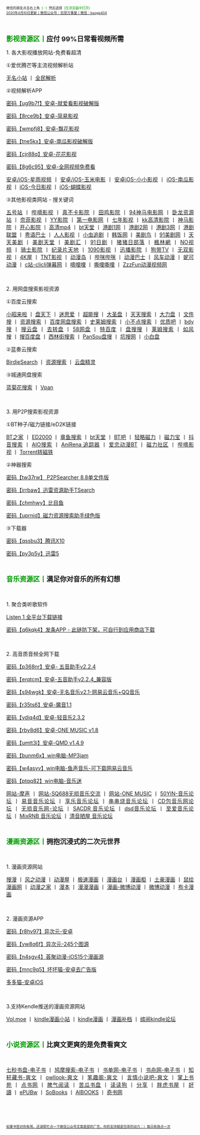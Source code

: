 <div style="text-align:justify;">
	<a><span style="font-size:9px;">微信的朋友点击右上角&nbsp; </span><span style="color:#009900;font-size:9px;">[···]</span><span style="font-size:9px;">&nbsp; 然后选择&nbsp; </span><span style="color:#009900;font-size:9px;">[在浏览器中打开]</span></a> 
</div>
<div style="text-align:justify;">
	<a href="http://qr06.cn/C3tw81"><span style="font-size:9px;">2020年4月10日更新丨微信公众号：包哥万事屋丨微信：baoge404</span></a> 
</div>
<p style="text-align:justify;">
	<strong><span style="font-size:18px;"><span style="color:#009900;"><br />
</span></span></strong>
</p>
<p style="text-align:justify;">
	<strong><span style="font-size:18px;"><span style="color:#009900;">影视资源区丨</span>应付 99%日常看视频所需</span></strong> 
</p>
<p style="text-align:justify;">
	<span style="font-size:14px;">1. 各大影视播放网站-免费看超清</span> 
</p>
<p style="text-align:justify;">
	<span style="font-size:14px;"><span style="font-family:微软雅黑, &quot;font-size:14px;background-color:#FFFFFF;">①</span><span style="font-size:14px;"></span><span style="font-size:14px;">爱优腾芒等主流视频解析站</span></span> 
</p>
<p style="text-align:justify;">
	<a href="https://www.administrator5.com/"><span style="font-size:14px;">无名小站</span></a><span style="font-size:14px;">&nbsp;</span><span style="font-size:14px;">丨&nbsp;</span><span style="font-size:14px;"><a href="http://www.qmaile.com/">全民解析</a></span>
</p>
<p style="text-align:justify;">
	<span style="font-size:14px;"><span style="font-size:14px;font-family:微软雅黑, &quot;background-color:#FFFFFF;">②</span><span style="font-size:14px;"></span><span style="font-size:14px;">视频解析APP &nbsp; &nbsp;</span></span> 
</p>
<p style="text-align:justify;">
	<a href="https://share.weiyun.com/5gNA4ss"><span style="font-size:14px;">密码【ug9b7f】安卓-就爱看影视破解版</span></a> 
</p>
<p style="text-align:justify;">
	<a href="https://share.weiyun.com/5lGSFwC"><span style="font-size:14px;">密码【8rce9b】安卓-简易影视</span></a> 
</p>
<p style="text-align:justify;">
	<a href="https://share.weiyun.com/5cU80DE"><span style="font-size:14px;">密码【wmpfj8】安卓-飘花影视</span></a> 
</p>
<p style="text-align:justify;">
	<a href="https://share.weiyun.com/53dyzwD"><span style="font-size:14px;">密码【tne5kx】安卓-南瓜影视破解版</span></a> 
</p>
<p style="text-align:justify;">
	<a href="https://share.weiyun.com/5N89Qiu"><span style="font-size:14px;">密码【cjr88q】安卓-花花影视</span></a> 
</p>
<p style="text-align:justify;">
	<a href="https://share.weiyun.com/5Ckv3Aa"><span style="font-size:14px;">密码【8g6c95】安卓-全网视频免费看</span></a> 
</p>
<p style="text-align:justify;">
	<a href="http://www.star.vin/"><span style="font-size:14px;">安卓/iOS-星雨视频</span></a><span style="font-size:14px;">&nbsp;</span><span style="font-size:14px;">丨&nbsp;</span><a href="https://ymdy.app/"><span style="font-size:14px;">安卓/iOS-玉米电影</span></a><span style="font-size:14px;">&nbsp;</span><span style="font-size:14px;">丨&nbsp;</span><a href="https://xiao1.app/"><span style="font-size:14px;">安卓iOS-小小影视</span></a><span style="font-size:14px;">&nbsp;</span><span style="font-size:14px;">丨&nbsp;</span><a href="https://apps.apple.com/cn/app/%E5%8D%97%E7%93%9C%E5%AE%B6%E5%85%B7/id1498953691"><span style="font-size:14px;">iOS-南瓜影视</span></a><span style="font-size:14px;">&nbsp;</span><span style="font-size:14px;">丨&nbsp;</span><a href="https://apps.apple.com/cn/app/%E4%BB%8A%E6%97%A5%E5%BD%B1%E8%A7%86-%E7%9C%8B%E5%A5%BD%E5%89%A7-%E4%B8%8A%E4%BB%8A%E6%97%A5%E5%BD%B1%E8%A7%86/id1322243737"><span style="font-size:14px;">iOS-今日影视</span></a><span style="font-size:14px;">&nbsp;</span><span style="font-size:14px;">丨&nbsp;</span><span style="font-size:14px;"><a href="https://apps.apple.com/cn/app/id1474749614">iOS-蝴蝶影视</a></span>
</p>
<p style="text-align:justify;">
	<span style="font-size:14px;"><span style="font-size:14px;font-family:微软雅黑, &quot;background-color:#FFFFFF;">③</span><span style="font-size:14px;"></span><span style="font-size:14px;">其他影视类网站 - 搜关键词</span></span> 
</p>
<p style="text-align:justify;">
	<span style="font-size:14px;"><a href="http://www.wuhaozhan.net/">五号站</a>&nbsp;</span><span style="font-size:14px;">丨&nbsp;</span><span style="font-size:14px;"><a href="https://bde4.com/">哔嘀影视</a>&nbsp;</span><span style="font-size:14px;">丨&nbsp;</span><span style="font-size:14px;"><a href="https://www.zhenbuka.com/">真不卡影院</a>&nbsp;</span><span style="font-size:14px;">丨&nbsp;</span><span style="font-size:14px;"><a href="https://www.tianjiyy123.com/">田鸡影院</a>&nbsp;</span><span style="font-size:14px;">丨&nbsp;</span><span style="font-size:14px;"><a href="http://www.9rmb.com/">94神马电影网</a>&nbsp;</span><span style="font-size:14px;">丨&nbsp;</span><span style="font-size:14px;"><a href="https://www.vodsee.com/">卧龙资源站</a>&nbsp;</span><span style="font-size:14px;">丨&nbsp;</span><span style="font-size:14px;"><a href="https://www.nfmovies.com/">奈菲影视</a>&nbsp;</span><span style="font-size:14px;">丨&nbsp;</span><span style="font-size:14px;"><a href="https://www.yyzone.net/">YY影院</a>&nbsp;</span><span style="font-size:14px;">丨&nbsp;</span><span style="font-size:14px;"><a href="https://www.001d.com/">第一电影网</a>&nbsp;</span><span style="font-size:14px;">丨&nbsp;</span><span style="font-size:14px;"><a href="http://www.dynamicpuer.com/">七年影视</a>&nbsp;</span><span style="font-size:14px;">丨&nbsp;</span><span style="font-size:14px;"><a href="http://www.kk3.tv/">kk高清影院</a>&nbsp;</span><span style="font-size:14px;">丨&nbsp;</span><span style="font-size:14px;"><a href="https://www.jlszyy.cc/">神马影院</a>&nbsp;</span><span style="font-size:14px;">丨&nbsp;</span><span style="font-size:14px;"><a href="https://kushizhu.com/">开心影院</a>&nbsp;</span><span style="font-size:14px;">丨&nbsp;</span><span style="font-size:14px;"><a href="https://www.mp4pa.com/">高清mp4</a>&nbsp;</span><span style="font-size:14px;">丨&nbsp;</span><span style="font-size:14px;"><a href="https://www.jsr9.com/">bt天堂</a>&nbsp;</span><span style="font-size:14px;">丨 </span><span style="font-size:14px;"><a href="http://www.yueyu2.com/">港剧1网</a>&nbsp;</span><span style="font-size:14px;">丨&nbsp;</span><span style="font-size:14px;"><a href="http://www.metvb1.com/index.html">港剧2网</a>&nbsp;</span><span style="font-size:14px;">丨&nbsp;</span><span style="font-size:14px;"><a href="https://www.gangjuw.com/">港剧3网</a>&nbsp;</span><span style="font-size:14px;">丨&nbsp;</span><span style="font-size:14px;"><a href="https://www.wotvb.com/">港剧联盟</a>&nbsp;</span><span style="font-size:14px;">丨&nbsp;</span><span style="font-size:14px;"><a href="https://www.tvb8c.com/">粤语巴士</a>&nbsp;</span><span style="font-size:14px;">丨&nbsp;</span><span style="font-size:14px;"><a href="http://www.yyetss.com/">人人影视</a>&nbsp;</span><span style="font-size:14px;">丨&nbsp;</span><span style="font-size:14px;"><a href="http://www.ixiazai.vip/">小虫追剧</a>&nbsp;</span><span style="font-size:14px;">丨&nbsp;</span><span style="font-size:14px;"><a href="https://www.hanfan.cc/">韩饭网</a>&nbsp;</span><span style="font-size:14px;">丨&nbsp;</span><span style="font-size:14px;"><a href="http://www.meijuniao.com/">美剧鸟</a>&nbsp;</span><span style="font-size:14px;">丨&nbsp;</span><span style="font-size:14px;"><a href="https://91mjw.com/">91美剧网</a>&nbsp;</span><span style="font-size:14px;">丨&nbsp;</span><span style="font-size:14px;"><a href="http://www.ttzmz.vip/">天天美剧</a>&nbsp;</span><span style="font-size:14px;">丨&nbsp;</span><span style="font-size:14px;"><a href="http://www.meijutt.cn/">美剧天堂</a>&nbsp;</span><span style="font-size:14px;">丨&nbsp;</span><span style="font-size:14px;"><a href="http://www.meijuhui520.com/">美剧汇</a>&nbsp;</span><span style="font-size:14px;">丨&nbsp;</span><span style="font-size:14px;"><a href="http://www.wwmulu.com/">91日剧</a>&nbsp;</span><span style="font-size:14px;">丨&nbsp;</span><span style="font-size:14px;"><a href="http://www.zzrbl.com/">猪猪日部落</a>&nbsp;</span><span style="font-size:14px;">丨&nbsp;</span><span style="font-size:14px;"><a href="https://8maple.ru/">楓林網</a>&nbsp;</span><span style="font-size:14px;">丨&nbsp;</span><span style="font-size:14px;"><a href="https://www.novipnoad.com/">NO视频</a>&nbsp;</span><span style="font-size:14px;">丨&nbsp;</span><span style="font-size:14px;"><a href="http://www.74bt.com/">骑士影院</a>&nbsp;</span><span style="font-size:14px;">丨&nbsp;</span><span style="font-size:14px;"><a href="http://www.jlpcn.net/">纪录片天地</a>&nbsp;</span><span style="font-size:14px;">丨&nbsp;</span><span style="font-size:14px;"><a href="http://1090ys.com/">1090影视</a>&nbsp;</span><span style="font-size:14px;">丨&nbsp;</span><span style="font-size:14px;"><a href="http://www.xunbody.com/">迅播影院</a>&nbsp;</span><span style="font-size:14px;">丨&nbsp;</span><span style="font-size:14px;"><a href="http://xiguayyv1.com/">狗带TV</a>&nbsp;</span><span style="font-size:14px;">丨&nbsp;</span><span style="font-size:14px;"><a href="https://53ys.cc/">无双影视</a>&nbsp;</span><span style="font-size:14px;">丨&nbsp;</span><span style="font-size:14px;"><a href="http://www.kkkkmao.com/">4K屋</a>&nbsp;</span><span style="font-size:14px;">丨&nbsp;</span><span style="font-size:14px;"><a href="http://www.tntdy3.vip/">TNT影视</a>&nbsp;</span><span style="font-size:14px;">丨&nbsp;<a href="http://www.dmd8.com/">动漫岛</a>&nbsp;</span><span style="font-size:14px;">丨&nbsp;</span><span style="font-size:14px;"><a href="http://www.bimibimi.tv/">哔咪哔咪</a>&nbsp;</span><span style="font-size:14px;">丨&nbsp;</span><span style="font-size:14px;"><a href="http://www.busdm.com/">动漫巴士</a>&nbsp;</span><span style="font-size:14px;">丨&nbsp;</span><span style="font-size:14px;"><a href="https://dmfengche.com/">风车动漫</a>&nbsp;</span><span style="font-size:14px;">丨&nbsp;</span><span style="font-size:14px;"><a href="http://www.nicotv.me/">妮可动漫</a>&nbsp;</span><span style="font-size:14px;">丨&nbsp;</span><span style="font-size:14px;"><a href="https://www.clicli.me/">c站-clicli弹幕网</a>&nbsp;</span><span style="font-size:14px;">丨&nbsp;</span><span style="font-size:14px;"><a href="https://www.dililitv.com/">嘀哩哩</a>&nbsp;</span><span style="font-size:14px;">丨&nbsp;</span><span style="font-size:14px;"><a href="http://www.silisili.cc/">嘶哩嘶哩</a>&nbsp;</span><span style="font-size:14px;">丨&nbsp;</span><a href="http://www.zzzfun.com/"><span style="font-size:14px;">ZzzFun动漫视频网</span></a> 
</p>
<p style="text-align:justify;">
	<br />
</p>
<p style="text-align:justify;">
	<span style="font-size:14px;">2. 用网盘搜索影视资源</span> 
</p>
<p style="text-align:justify;">
	<span style="font-size:14px;"><span style="font-size:14px;font-family:微软雅黑, &quot;background-color:#FFFFFF;">①</span><span style="font-size:14px;"></span><span style="font-size:14px;"></span><span style="font-size:14px;">百度云搜索</span></span> 
</p>
<p style="text-align:justify;">
	<span style="font-size:14px;"><a href="https://www.xiaozhaolaila.com/">小昭来啦</a>&nbsp;</span><span style="font-size:14px;">丨&nbsp;</span><span style="font-size:14px;"><a href="https://www.pantianxia.com/">盘天下</a>&nbsp;</span><span style="font-size:14px;">丨&nbsp;</span><span style="font-size:14px;"><a href="http://hao.misiai.com/">迷思爱</a>&nbsp;</span><span style="font-size:14px;">丨&nbsp;</span><span style="font-size:14px;"><a href="https://www.chaonengso.com/">超能搜</a>&nbsp;</span><span style="font-size:14px;">丨&nbsp;</span><span style="font-size:14px;"><a href="https://www.dashengpan.com/">大圣盘</a>&nbsp;</span><span style="font-size:14px;">丨&nbsp;</span><span style="font-size:14px;"><a href="http://www.daysou.com/">天天搜索</a>&nbsp;</span><span style="font-size:14px;">丨&nbsp;</span><span style="font-size:14px;"><a href="https://dalipan.com/">大力盘</a>&nbsp;</span><span style="font-size:14px;">丨&nbsp;</span><span style="font-size:14px;"><a href="http://wjsou.com/">文件搜</a>&nbsp;</span><span style="font-size:14px;">丨&nbsp;</span><span style="font-size:14px;"><a href="http://magnet.chongbuluo.com/">资源搜索</a>&nbsp;</span><span style="font-size:14px;">丨&nbsp;</span><span style="font-size:14px;"><a href="http://m.51caichang.com/">百度网盘搜索</a>&nbsp;</span><span style="font-size:14px;">丨&nbsp;</span><span style="font-size:14px;"><a href="http://slimego.cn/">史莱姆搜索</a>&nbsp;</span><span style="font-size:14px;">丨&nbsp;</span><span style="font-size:14px;"><a href="https://www.xiaoso.net/">小不点搜索</a>&nbsp;</span><span style="font-size:14px;">丨&nbsp;</span><span style="font-size:14px;"><a href="http://uzi8.cn/">优质吧</a>&nbsp;</span><span style="font-size:14px;">丨&nbsp;</span><span style="font-size:14px;"><a href="http://www.bdyso.com/">bdy搜</a>&nbsp;</span><span style="font-size:14px;">丨&nbsp;</span><span style="font-size:14px;"><a href="https://www.soyunpan.com/">搜云盘</a>&nbsp;</span><span style="font-size:14px;">丨&nbsp;</span><span style="font-size:14px;"><a href="https://www.quzhuanpan.com/">去转盘</a>&nbsp;</span><span style="font-size:14px;">丨&nbsp;</span><span style="font-size:14px;"><a href="https://www.58wangpan.com/">58网盘</a>&nbsp;</span><span style="font-size:14px;">丨&nbsp;</span><span style="font-size:14px;"><a href="http://www.tebaidu.com/">特百度</a>&nbsp;</span><span style="font-size:14px;">丨&nbsp;</span><span style="font-size:14px;"><a href="https://www.pansoso.com/">盘搜搜</a>&nbsp;</span><span style="font-size:14px;">丨&nbsp;</span><span style="font-size:14px;"><a href="http://www.slimego.cn/">莱姆搜索</a>&nbsp;</span><span style="font-size:14px;">丨&nbsp;</span><span style="font-size:14px;"><a href="http://www.rufengso.net/">如风搜</a>&nbsp;</span><span style="font-size:14px;">丨&nbsp;</span><span style="font-size:14px;"><a href="https://www.sobaidupan.com/">搜百度盘</a>&nbsp;</span><span style="font-size:14px;">丨&nbsp;</span><span style="font-size:14px;"><a href="https://xilinjie.cc/">西林街搜索</a>&nbsp;</span><span style="font-size:14px;">丨&nbsp;</span><span style="font-size:14px;"><a href="http://www.pansou.com/">PanSou盘搜</a>&nbsp;</span><span style="font-size:14px;">丨&nbsp;</span><span style="font-size:14px;"><a href="http://www.kengso.com/">坑搜网</a>&nbsp;</span><span style="font-size:14px;">丨&nbsp;</span><span style="font-size:14px;"><a href="https://www.xiaobaipan.com/">小白盘</a></span>
</p>
<p style="text-align:justify;">
	<span style="font-size:14px;"><span style="font-size:14px;font-family:微软雅黑, &quot;background-color:#FFFFFF;">②</span><span style="font-size:14px;"></span>蓝奏云搜索</span> 
</p>
<p style="text-align:justify;">
	<span style="font-size:14px;"><a href="https://www.birdiesearch.com/register.html">BirdieSearch</a>&nbsp;</span><span style="font-size:14px;">丨&nbsp;</span><span style="font-size:14px;"><a href="https://www.hfwzbk.com/lzys/">资源搜索</a>&nbsp;</span><span style="font-size:14px;">丨&nbsp;</span><span style="font-size:14px;"><a href="https://www.yunpanjingling.com/">云盘精灵</a></span>
</p>
<p style="text-align:justify;">
	<span style="font-size:14px;"><span style="font-size:14px;font-family:微软雅黑, &quot;background-color:#FFFFFF;">③</span><span style="font-size:14px;"></span>城通网盘搜索</span> 
</p>
<p style="text-align:justify;">
	<span style="font-size:14px;"><a href="http://www.lanjuhua.com/">蓝菊花搜索</a>&nbsp;</span><span style="font-size:14px;">丨&nbsp;</span><a href="http://ct.vpan123.com/"><span style="font-size:14px;">Vpan</span></a> 
</p>
<p style="text-align:justify;">
	<br />
</p>
<p style="text-align:justify;">
	<span style="font-size:14px;">3. 用P2P搜索影视资源</span> 
</p>
<p style="text-align:justify;">
	<span style="font-size:14px;"><span style="font-size:14px;font-family:微软雅黑, &quot;background-color:#FFFFFF;">①</span><span style="font-size:14px;"></span><span style="font-size:14px;"></span>BT种子/磁力链接/eD2K链接</span> 
</p>
<p style="text-align:justify;">
	<span style="font-size:14px;"><a href="http://www.2btjia.com/">BT之家</a>&nbsp;</span><span style="font-size:14px;">丨&nbsp;</span><span style="font-size:14px;"><a href="https://www.ed2000.com/">ED2000</a>&nbsp;</span><span style="font-size:14px;">丨&nbsp;</span><span style="font-size:14px;"><a href="https://www.zhangyusousuo.com/">章鱼搜索</a>&nbsp;</span><span style="font-size:14px;">丨&nbsp;</span><span style="font-size:14px;"><a href="http://www.btbttt.com/">bt天堂</a>&nbsp;</span><span style="font-size:14px;">丨&nbsp;</span><span style="font-size:14px;"><a href="https://www.btba.cc/">BT吧</a>&nbsp;</span><span style="font-size:14px;">丨&nbsp;</span><span style="font-size:14px;"><a href="http://cili.search.qinggl.com/">轻略磁力</a>&nbsp;</span><span style="font-size:14px;">丨&nbsp;</span><span style="font-size:14px;"><a href="http://cilibao.biz/">磁力宝</a>&nbsp;</span><span style="font-size:14px;">丨&nbsp;</span><span style="font-size:14px;"><a href="https://www.btdiv.com/">抖音搜索</a>&nbsp;</span><span style="font-size:14px;">丨&nbsp;</span><span style="font-size:14px;"><a href="https://www.aiosearch.com/">AIO搜索</a>&nbsp;</span><span style="font-size:14px;">丨&nbsp;</span><span style="font-size:14px;"><a href="https://www.anirena.com/">AniRena 追踪器</a>&nbsp;</span><span style="font-size:14px;">丨&nbsp;</span><span style="font-size:14px;"><a href="http://kisssub.org/">爱恋动漫BT</a>&nbsp;</span><span style="font-size:14px;">丨&nbsp;</span><span style="font-size:14px;"><a href="https://www.cilisql.com/">磁力社区</a>&nbsp;</span><span style="font-size:14px;">丨&nbsp;</span><span style="font-size:14px;"><a href="https://www.bde4.com/">哔嘀影视</a>&nbsp;</span><span style="font-size:14px;">丨&nbsp;</span><span style="font-size:14px;"><a href="https://www.torrentkitty.app/">Torrent转磁铁</a></span>
</p>
<p style="text-align:justify;">
	<span style="font-size:14px;"><span style="font-family:微软雅黑, &quot;background-color:#FFFFFF;font-size:14px;">②</span>神器搜索</span> 
</p>
<p style="text-align:justify;">
	<span style="font-size:14px;"><a href="https://share.weiyun.com/5i2Yb7h">密码【tw37rw】 P2PSearcher 8.8单文件版</a></span> 
</p>
<p style="text-align:justify;">
	<span style="font-size:14px;"><a href="https://share.weiyun.com/59olaDh">密码【irrbaw】迅雷资源助手TSearch</a></span> 
</p>
<p style="text-align:justify;">
	<span style="font-size:14px;"><a href="https://share.weiyun.com/5DHZGKk">密码【chmhwy】比目鱼</a></span> 
</p>
<p style="text-align:justify;">
	<span style="font-size:14px;"><a href="https://share.weiyun.com/55WexLp">密码【uprnid】磁力资源搜索助手绿色版</a></span>
</p>
<p style="text-align:justify;">
	<span style="font-size:14px;"><span style="font-size:14px;font-family:微软雅黑, &quot;background-color:#FFFFFF;">③</span><span style="font-size:14px;"></span><span style="font-size:14px;"></span>下载器</span> 
</p>
<p style="text-align:justify;">
	<span style="font-size:14px;"><a href="https://share.weiyun.com/5MrRkLv">密码【qssbu3】腾讯X10</a></span> 
</p>
<p style="text-align:justify;">
	<a href="https://share.weiyun.com/5cTXC7p"><span style="font-size:14px;">密码【py3p5y】迅雷5</span></a> 
</p>
<p style="text-align:justify;">
	<br />
</p>
<p style="text-align:justify;">
	<span style="font-size:18px;"><strong><span style="color:#009900;">音乐资源区丨</span>满足你对音乐的所有幻想 &nbsp;</strong></span> 
</p>
<p style="text-align:justify;">
	<br />
</p>
<p style="text-align:justify;">
	<span style="font-size:14px;">1. 聚合类听歌软件</span> 
</p>
<p style="text-align:justify;">
	<a href="https://listen1.github.io/listen1/"><span style="font-size:14px;">Listen 1 全平台下载链接</span></a> 
</p>
<p style="text-align:justify;">
	<a href="https://share.weiyun.com/50TNCe9"><span style="font-size:14px;">密码【q6kqk4】发条APP - 此链防下架，可自行到应用商店下载</span></a> 
</p>
<p style="text-align:justify;">
	<br />
</p>
<p style="text-align:justify;">
	<span style="font-size:14px;">2. 高音质音频全网下载</span> 
</p>
<p style="text-align:justify;">
	<a href="https://share.weiyun.com/5Oc2Fcu"><span style="font-size:14px;">密码【p368nr】安卓- 五音助手v2.2.4</span></a> 
</p>
<p style="text-align:justify;">
	<a href="https://share.weiyun.com/5hsqkdz"><span style="font-size:14px;">密码【erqtcm】安卓-五音助手v2.2.4_兼容版</span></a> 
</p>
<p style="text-align:justify;">
	<a href="https://share.weiyun.com/5q8qqVR"><span style="font-size:14px;">密码【s94wgk】安卓-无名音乐v2.1-网易云音乐+QQ音乐</span></a> 
</p>
<p style="text-align:justify;">
	<a href="https://share.weiyun.com/5SJNzMj"><span style="font-size:14px;">密码【r35ts6】安卓-魔音1.1</span></a> 
</p>
<p style="text-align:justify;">
	<a href="https://share.weiyun.com/5yO5XzG"><span style="font-size:14px;">密码【ydiq4d】安卓-轻音乐2.3.2</span></a> 
</p>
<p style="text-align:justify;">
	<a href="https://share.weiyun.com/5JSoJGl"><span style="font-size:14px;">密码【rby8d6】安卓-ONE MUSIC v1.8</span></a> 
</p>
<p style="text-align:justify;">
	<a href="https://share.weiyun.com/5kFbXmw"><span style="font-size:14px;">密码【umtt3i】安卓-QMD v1.4.9</span></a> 
</p>
<p style="text-align:justify;">
	<a href="https://share.weiyun.com/5tMQngx"><span style="font-size:14px;">密码【bunm6x】win电脑-MP3jam</span></a> 
</p>
<p style="text-align:justify;">
	<a href="https://share.weiyun.com/5HSUE0I"><span style="font-size:14px;">密码【w4asyv】win电脑-鱼声音乐-可下载网易云音乐</span></a> 
</p>
<p style="text-align:justify;">
	<a href="https://share.weiyun.com/5ZLXOlg"><span style="font-size:14px;">密码【ptqq82】win电脑-音乐迷</span></a> 
</p>
<p style="text-align:justify;">
	<span style="font-size:14px;"><a href="https://moresound.tk/music/">网站-摩声</a>&nbsp;</span><span style="font-size:14px;">丨&nbsp;</span><span style="font-size:14px;"><a href="https://www.sq688.com/">网站-SQ688无损音乐交流</a>&nbsp;</span><span style="font-size:14px;">丨&nbsp;</span><span style="font-size:14px;"><a href="http://a1one7.gz01.bdysite.com/music/">网站-ONE MUSIC</a>&nbsp;</span><span style="font-size:14px;">丨&nbsp;</span><span style="font-size:14px;"><a href="https://www.50yin.com/">50YIN-音乐论坛</a>&nbsp;</span><span style="font-size:14px;">丨&nbsp;</span><span style="font-size:14px;"><a href="https://sacdr.net/forum.php">易音音乐论坛</a>&nbsp;</span><span style="font-size:14px;">丨&nbsp;</span><span style="font-size:14px;"><a href="https://www.xlebbs.com/">享乐音乐论坛</a>&nbsp;</span><span style="font-size:14px;">丨&nbsp;</span><span style="font-size:14px;"><a href="http://www.ccsdj.com/forum.php">串串烧音乐论坛</a>&nbsp;</span><span style="font-size:14px;">丨&nbsp;</span><span style="font-size:14px;"><a href="https://www.cdbao.net/">CD包音乐网论坛</a>&nbsp;</span><span style="font-size:14px;">丨&nbsp;</span><span style="font-size:14px;"><a href="https://wusunyinyue.cn/forum.php">无损音乐网-论坛</a>&nbsp;</span><span style="font-size:14px;">丨&nbsp;</span><span style="font-size:14px;"><a href="https://sacdr.net/plugin.php?id=comeing_guide">SACDR 音乐论坛</a>&nbsp;</span><span style="font-size:14px;">丨&nbsp;</span><span style="font-size:14px;"><a href="https://dsdlove.com/">dsd音乐论坛</a>&nbsp;</span><span style="font-size:14px;">丨&nbsp;</span><span style="font-size:14px;"><a href="http://www.zhiaimusic.com/">至爱音乐论坛</a>&nbsp;</span><span style="font-size:14px;">丨&nbsp;</span><span style="font-size:14px;"><a href="http://www.mixrnb.com/">MixRNB 音乐论坛</a>&nbsp;</span><span style="font-size:14px;">丨&nbsp;</span><a href="http://www.52qingyin.cn/"><span style="font-size:14px;">清音陋屋 音乐论坛</span></a> 
</p>
<p style="text-align:justify;">
	<br />
</p>
<p style="text-align:justify;">
	<span style="font-size:18px;"><strong><span style="color:#009900;">漫画资源区丨</span>拥抱沉浸式的二次元世界 &nbsp;</strong></span> 
</p>
<p style="text-align:justify;">
	<br />
</p>
<p style="text-align:justify;">
	<span style="font-size:14px;">1. 漫画资源网站</span> 
</p>
<p style="text-align:justify;">
	<span style="font-size:14px;"><a href="https://www.soman.com/">搜漫</a>&nbsp;</span><span style="font-size:14px;">丨&nbsp;</span><span style="font-size:14px;"><a href="https://www.fzdm.com/">风之动漫</a>&nbsp;</span><span style="font-size:14px;">丨&nbsp;</span><span style="font-size:14px;"><a href="http://www.dm5.com/">动漫屋</a>&nbsp;</span><span style="font-size:14px;">丨&nbsp;</span><span style="font-size:14px;"><a href="http://www.1kkk.com/">极速漫画</a>&nbsp;</span><span style="font-size:14px;">丨&nbsp;</span><span style="font-size:14px;"><a href="https://www.manhuatai.com/">漫画台</a>&nbsp;</span><span style="font-size:14px;">丨&nbsp;</span><span style="font-size:14px;"><a href="https://www.manhuagui.com/">漫画柜</a>&nbsp;</span><span style="font-size:14px;">丨&nbsp;</span><span style="font-size:14px;"><a href="https://www.tohomh123.com/">土豪漫画</a>&nbsp;</span><span style="font-size:14px;">丨&nbsp;</span><span style="font-size:14px;"><a href="https://www.ishuhui.com/">鼠绘漫画网</a>&nbsp;</span><span style="font-size:14px;">丨&nbsp;</span><span style="font-size:14px;"><a href="https://www.dmzj.com/">动漫之家</a>&nbsp;</span><span style="font-size:14px;">丨&nbsp;</span><span style="font-size:14px;"><a href="http://www.manben.com/mh-yaoshenji/">漫本</a>&nbsp;</span><span style="font-size:14px;">丨&nbsp;</span><span style="font-size:14px;"><a href="https://www.manmanapp.com/comic/category_1.html">漫漫漫画</a>&nbsp;</span><span style="font-size:14px;">丨&nbsp;</span><span style="font-size:14px;"><a href="http://manhua.weibo.com/s/%E9%9D%9E%E4%BA%BA%E5%93%89">漫画-微博动漫</a>&nbsp;</span><span style="font-size:14px;">丨&nbsp;</span><span style="font-size:14px;"><a href="http://manhua.weibo.com/">微博动漫</a>&nbsp;</span><span style="font-size:14px;">丨&nbsp;</span><a href="http://www.buka.cn/"><span style="font-size:14px;">布卡漫画</span></a> 
</p>
<p style="text-align:justify;">
	<br />
</p>
<p style="text-align:justify;">
	<span style="font-size:14px;">2. 漫画资源APP</span> 
</p>
<p style="text-align:justify;">
	<a href="https://share.weiyun.com/5vGEdfH"><span style="font-size:14px;">密码【r8hv97】异次元-安卓</span></a> 
</p>
<p style="text-align:justify;">
	<a href="https://share.weiyun.com/5inxWtB"><span style="font-size:14px;">密码【vw8q6f】异次元-245个图源</span></a> 
</p>
<p style="text-align:justify;">
	<a href="https://share.weiyun.com/5B0NS8z"><span style="font-size:14px;">密码【n4sgv4】荟聚动漫-iOS15个漫画源</span></a> 
</p>
<p style="text-align:justify;">
	<a href="https://share.weiyun.com/5ifZag9"><span style="font-size:14px;">密码【mnc9q5】坏坏猫-安卓去广告版</span></a> 
</p>
<p style="text-align:justify;">
	<a href="http://ddcat.noear.org/"><span style="font-size:14px;">多多猫-安卓iOS</span></a> 
</p>
<p style="text-align:justify;">
	<br />
</p>
<p style="text-align:justify;">
	<span style="font-size:14px;">3.支持Kendle推送的漫画资源网站</span> 
</p>
<p style="text-align:justify;">
	<span style="font-size:14px;"><a href="https://volmoe.com/">Vol.moe</a>&nbsp;</span><span style="font-size:14px;">丨&nbsp;</span><span style="font-size:14px;"><a href="https://kindlemh.cc/?__K=12be981992d205efc94d6c5c9f9c2956b1586334871_12098">kindle漫画小站</a>&nbsp;</span><span style="font-size:14px;">丨&nbsp;</span><span style="font-size:14px;"><a href="http://www.kindlecomic.net/">kindle漫画</a>&nbsp;</span><span style="font-size:14px;">丨&nbsp;</span><span style="font-size:14px;"><a href="https://www.manhuabudang.com/">漫画补档</a>&nbsp;</span><span style="font-size:14px;">丨&nbsp;</span><a href="http://www.binnao.com/"><span style="font-size:14px;">缤闹kindle论坛</span></a> 
</p>
<p style="text-align:justify;">
	<br />
</p>
<p style="text-align:justify;">
	<span style="font-size:18px;"><strong><span style="color:#009900;">小说资源区丨</span>比爽文更爽的是免费看爽文 &nbsp;</strong></span> 
</p>
<p style="text-align:justify;">
	<br />
</p>
<p style="text-align:justify;">
	<span style="font-size:14px;"><a href="https://www.7sebook.com/disk">七秒书盘-电子书</a>&nbsp;</span><span style="font-size:14px;">丨&nbsp;</span><span style="font-size:14px;"><a href="https://www.jiumodiary.com/">鸠摩搜索-电子书</a>&nbsp;</span><span style="font-size:14px;">丨&nbsp;</span><span style="font-size:14px;"><a href="https://www.shudan.vip/">书单网-电子书</a>&nbsp;</span><span style="font-size:14px;">丨&nbsp;</span><span style="font-size:14px;"><a href="http://kindle.archiew.top/">书舟网-电子书</a>&nbsp;</span><span style="font-size:14px;">丨&nbsp;</span><span style="font-size:14px;"><a href="http://www.zxcs.info/">知轩藏书-爽文</a>&nbsp;</span><span style="font-size:14px;">丨&nbsp;</span><span style="font-size:14px;"><a href="https://www.owllook.net/">owllook-爽文</a>&nbsp;</span><span style="font-size:14px;">丨&nbsp;</span><span style="font-size:14px;"><a href="https://www.biquge5200.com/">笔趣阁-爽文</a>&nbsp;</span><span style="font-size:14px;">丨&nbsp;</span><span style="font-size:14px;"><a href="https://www.xs8.cn/">言情小说吧-爽文</a>&nbsp;</span><span style="font-size:14px;">丨&nbsp;</span><span style="font-size:14px;"><a href="https://www.soepub.com/">掌上书苑</a>&nbsp;</span><span style="font-size:14px;">丨&nbsp;</span><span style="font-size:14px;"><a href="http://dianbook.cc/">点书网</a>&nbsp;</span><span style="font-size:14px;">丨&nbsp;</span><span style="font-size:14px;"><a href="http://www.piqiyuedu.com/">脾气阅读</a>&nbsp;</span><span style="font-size:14px;">丨&nbsp;</span><span style="font-size:14px;"><a href="http://kgbook.com/">苦瓜书盘</a>&nbsp;</span><span style="font-size:14px;">丨&nbsp;</span><span style="font-size:14px;"><a href="http://www.dududog.com/">读读狗</a>&nbsp;</span><span style="font-size:14px;">丨&nbsp;</span><span style="font-size:14px;"><a href="http://www.share2uu.com/">分享</a>&nbsp;</span><span style="font-size:14px;">丨&nbsp;</span><span style="font-size:14px;"><a href="http://panghubook.cn/">胖虎书屋</a>&nbsp;</span><span style="font-size:14px;">丨&nbsp;</span><span style="font-size:14px;"><a href="http://www.haodoo.net/">好讀</a>&nbsp;</span><span style="font-size:14px;">丨&nbsp;</span><span style="font-size:14px;"><a href="https://epubw.com/?__cf_chl_jschl_tk__=ac62ce8f4dd7f141e664cf875a0744a62473a6d8-1585903979-0-AfW51XUMHwJ7wK_8owRNXf4SrgEe3Fqo_ERb9A4Qk87CR6Qlusi2kxkQ-Q1niyQUC-HjazqaocYrR5dm1Fb6TwmMbp8VlnD8cREjXPKBxx8I797H7k4XTdsoilEl7ZNelIEQh3VXkce3sItJAY2TwXcU5YKi7f6X7U07K2k8e1cO2yXA83c00WQC91YjdHZ4vySqDWPjccUmAoEWrwbNYM4cuLcHf9dOs3iPRuvi4EqHG5aoQ2YjcubQ0jxFkeA4WbwjlEbnqoBtyNcXG0yCqo0">ePUBw</a>&nbsp;</span><span style="font-size:14px;">丨&nbsp;</span><span style="font-size:14px;"><a href="https://sobooks.cc/">SoBooks</a>&nbsp;</span><span style="font-size:14px;">丨&nbsp;</span><span style="font-size:14px;"><a href="https://www.aibooks.club/">AIBOOKS</a>&nbsp;</span><span style="font-size:14px;">丨&nbsp;</span><a href="http://www.xqishuta.com/"><span style="font-size:14px;">奇书网</span></a> 
</p>
<p style="text-align:justify;">
	<br />
</p>
<p style="text-align:justify;">
	<br />
</p>
<p style="text-align:justify;">
	<a href="https://mp.weixin.qq.com/mp/profile_ext?action=home&__biz=MzI5NDE1MDgzOQ==#wechat_redirect"><span style="font-size:9px;">如果书签对你有用，还请帮忙点一下微信公众号文章底部的广告，你的支持就是包哥的动力：）每日有效点一次</span></a> 
</p>
